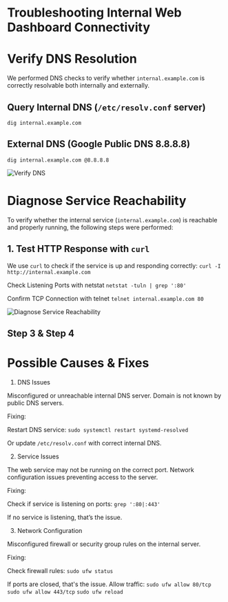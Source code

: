 # Troubleshooting Internal Web Dashboard Connectivity

# Verify DNS Resolution

We performed DNS checks to verify whether `internal.example.com` is correctly resolvable both internally and externally.

## Query Internal DNS (`/etc/resolv.conf` server)

`dig internal.example.com`

## External DNS (Google Public DNS 8.8.8.8)
`dig internal.example.com @8.8.8.8`


![Verify DNS ](https://github.com/user-attachments/assets/c7d53ac5-1d94-4e5d-94d3-0aa2b43a47ac)

# Diagnose Service Reachability

To verify whether the internal service (`internal.example.com`) is reachable and properly running, the following steps were performed:

## 1. Test HTTP Response with `curl`

We use `curl` to check if the service is up and responding correctly:
`curl -I http://internal.example.com`

Check Listening Ports with netstat
`netstat -tuln | grep ':80'`

Confirm TCP Connection with telnet
`telnet internal.example.com 80`

![Diagnose Service Reachability](https://github.com/user-attachments/assets/21c8908b-e4de-488d-ba46-1ddd2198746d)

## Step 3 & Step 4
# Possible Causes & Fixes

1) DNS Issues

Misconfigured or unreachable internal DNS server.
Domain is not known by public DNS servers.

Fixing:

Restart DNS service:
`sudo systemctl restart systemd-resolved`


Or update `/etc/resolv.conf` with correct internal DNS.


2) Service Issues

The web service may not be running on the correct port.
Network configuration issues preventing access to the server.

Fixing:

Check if service is listening on ports:
`grep ':80|:443'`


If no service is listening, that’s the issue.


3) Network Configuration

Misconfigured firewall or security group rules on the internal server.

Fixing:

Check firewall rules:
`sudo ufw status`


If ports are closed, that's the issue. Allow traffic:
`sudo ufw allow 80/tcp`
`sudo ufw allow 443/tcp`
`sudo ufw reload`






